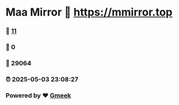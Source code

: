 # Maa Mirror :link: https://mmirror.top 
### :page_facing_up: [11](https://mmirror.top/tag.html) 
### :speech_balloon: 0 
### :hibiscus: 29064 
### :alarm_clock: 2025-05-03 23:08:27 
### Powered by :heart: [Gmeek](https://github.com/Meekdai/Gmeek)
